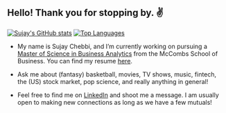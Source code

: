 ## Hello! Thank you for stopping by. :v:

[![Sujay's GitHub stats](https://github-readme-stats.vercel.app/api?username=sujay-c&show_icons=true&theme=dark)](https://github.com/anuraghazra/github-readme-stats)
[![Top Languages](https://github-readme-stats.vercel.app/api/top-langs/?username=sujay-c&layout=compact)](https://github.com/anuraghazra/github-readme-stats)

- My name is Sujay Chebbi, and I’m currently working on pursuing a [Master of Science in Business Analytics](https://www.mccombs.utexas.edu/Master-of-Science-in-Business-Analytics) from the McCombs School of Business. You can find my resume [here](https://github.com/sujay-c/resume/blob/main/Sujay-Chebbi__Resume_.pdf).

- Ask me about (fantasy) basketball, movies, TV shows, music, fintech, the (US) stock market, pop science, and really anything in general!

- Feel free to find me on [LinkedIn](https://www.linkedin.com/in/sujaychebbi/) and shoot me a message. I am usually open to making new connections as long as we have a few mutuals!

<!--
sujay-c/sujay-c** is a ✨ _special_ ✨ repository because its `README.md` (this file) appears on your GitHub profile.

Here are some ideas to get you started:

- 👯 I’m looking to collaborate on ...

- 🤔 I’m looking for help with ...

- ⚡ Fun fact: ...

 🌱 I’m currently learning various courses in my graduate program, but often get distracted as I read a lot about programming. At the crux of my persona, this defines me: someone knowledgeable about various concepts on a face-level, but no real in-depth knowledge. In short, I read too much and do too little. I'm trying to fix that. I have, what I think, is a solid grasp on Python and R, and I want to dive into more web development in my free time. I've been meaning to dive deeper into JavaScript for a while now but never really knew where to start. Obviously, the program I'm pursuing + looking and applying for jobs + networking + prepping for interviews takes up a lot of my time, but as the the spring semester comes to a close and graduation is looming in the horizon, I find myself hungry for more. I found a [Stanford course about web security](https://web.stanford.edu/class/cs253/) created by [Feross](https://github.com/feross) which combines web development and web security, but it would probably be a little bit too advanced for me. However, after taking a closer look at the structure of the course, I really like how he has compiled the lecture notes + the videos are all available for free on [YouTube](https://www.youtube.com/playlist?list=PL1y1iaEtjSYiiSGVlL1cHsXN_kvJOOhu-)! Eventually, I plan on building my own website, so I can make this about section a little less wordy and leave my GitHub for what it is supposed to be - a simple collection of my projects.

If you've read or even skimmed to the bottom to see this message, thank you!

-->
